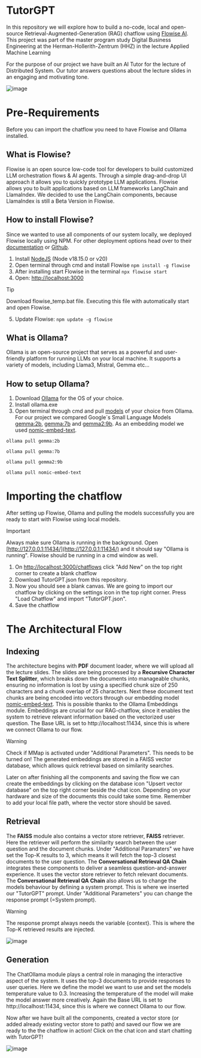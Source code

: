 # TutorGPT

In this repository we will explore how to build a no-code, local and open-source Retrieval-Augmented-Generation (RAG) chatflow using [Flowise AI](https://flowiseai.com/). This project was part of the master program study Digital Business Engineering at the Herman-Hollerith-Zentrum (HHZ) in the lecture Applied Machine Learning 

For the purpose of our project we have built an AI Tutor for the lecture of Distributed System. Our tutor answers questions about the lecture slides in an engaging and motivating tone.


![image](https://github.com/user-attachments/assets/813dff1b-4299-47d5-8dc1-e6ddbd324064)


# Pre-Requirements 
Before you can import the chatflow you need to have Flowise and Ollama installed. 

## What is Flowise?

Flowise is an open source low-code tool for developers to build customized LLM orchestration flows & AI agents. Through a simple drag-and-drop UI approach it allows you to quickly prototype LLM applications. Flowise allows you to built applications based on LLM frameworks LangChain and LlamaIndex. We decided to use the LangChain components, because LlamaIndex is still a Beta Version in Flowise.

## How to install Flowise?
Since we wanted to use all components of our system locally, we deployed Flowise locally using NPM. For other deployment options head over to their [documentation](https://docs.flowiseai.com/getting-started) or [Github](https://github.com/FlowiseAI/Flowise).

1. Install [NodeJS](https://nodejs.org/en/download/package-manager) (Node v18.15.0 or v20)
2. Open terminal through cmd and install Flowise
```npm install -g flowise```
3. After installing start Flowise in the terminal
```npx flowise start```
4. Open: [http://localhost:3000](http://localhost:3000)
> [!TIP]
> Download flowise_temp.bat file. Executing this file with automatically start and open Flowise.
5. Update Flowise:
```npm update -g flowise```

## What is Ollama?

Ollama is an open-source project that serves as a powerful and user-friendly platform for running LLMs on your local machine. It supports a variety of models, including Llama3, Mistral, Gemma etc...

## How to setup Ollama?

1. Download [Ollama](https://ollama.com/) for the OS of your choice.
2. Install ollama.exe
3. Open terminal through cmd and pull [models](https://ollama.com/library) of your choice from Ollama. For our project we compared Google´s Small Language Models [gemma:2b](https://ollama.com/library/gemma:2b), [gemma:7b](https://ollama.com/library/gemma:7b) and [gemma2:9b](https://ollama.com/library/gemma2:9b). As an embedding model we used [nomic-embed-text](https://ollama.com/library/nomic-embed-text).

```ollama pull gemma:2b```

```ollama pull gemma:7b```

```ollama pull gemma2:9b```

```ollama pull nomic-embed-text```

#  Importing the chatflow
After setting up Flowise, Ollama and pulling the models successfully you are ready to start with Flowise using local models. 
> [!IMPORTANT]
> Always make sure Ollama is running in the background. Open [http://127.0.0.1:11434/](http://127.0.0.1:11434/) and it should say "Ollama is running". Flowise should be running in a cmd window as well.

1. On [http://localhost:3000/chatflows](http://localhost:3000/chatflows) click "Add New" on the top right corner to create a blank chatflow
2. Download TutorGPT.json from this repository.
3. Now you should see a blank canvas. We are going to import our chatflow by clicking on the settings icon in the top right corner. Press "Load Chatflow" and import "TutorGPT.json".
4. Save the chatflow

# The Architectural Flow

## Indexing
The architecture begins with **PDF** document loader, where we will upload all the lecture slides. The slides are being processed by a **Recursive Character Text Splitter**, which breaks down the documents into manageable chunks, ensuring no information is lost by using a specified chunk size of 250 characters and a chunk overlap of 25 characters. Next these document text chunks are being encoded into vectors through our embedding model [nomic-embed-text](https://ollama.com/library/nomic-embed-text). This is possible thanks to the Ollama Embeddings module. Embeddings are crucial for our RAG-chatflow, since it enables the system to retrieve relevant information based on the vectorized user question. The Base URL is set to http://localhost:11434, since this is where we connect Ollama to our flow.


> [!WARNING]
> Check if MMap is activated under "Additional Parameters". This needs to be turned on!
The generated embeddings are stored in a FAISS vector database, which allows quick retrieval based on similarity searches. 

Later on after finishing all the components and saving the flow we can create the embeddings by clicking on the database icon "Upsert vector database" on the top right corner beside the chat icon. Depending on your hardware and size of the documents this could take some time. Remember to add your local file path, where the vector store should be saved.

## Retrieval
The **FAISS** module also contains a vector store retriever, **FAISS** retriever. Here the retriever will perform the similarity search between the user question and the document chunks. Under "Additional Paramaters" we have set the Top-K results to 3, which means it will fetch the top-3 closest documents to the user question. The **Conversational Retrieval QA Chain** integrates these components to deliver a seamless question-and-answer experience. It uses the vector store retriever to fetch relevant documents. The **Conversational Retrieval QA Chain** also allows us to change the models behaviour by defining a system prompt. This is where we inserted our "TutorGPT" prompt. Under "Additional Parameters" you can change the response prompt (=System prompt).

> [!WARNING]
> The response prompt always needs the variable {context}. This is where the Top-K retrieved results are injected.


![image](https://github.com/user-attachments/assets/5534498a-28b4-49d9-8dca-d387ea7995c9)



## Generation


The ChatOllama module plays a central role in managing the interactive aspect of the system. It uses the top-3 documents to provide responses to user queries. Here we define the model we want to use and set the models temperature value to 0.3. Increasing the temperature of the model will make the model answer more creatively. Again the Base URL is set to http://localhost:11434, since this is where we connect Ollama to our flow.

Now after we have built all the components, created a vector store (or added already existing vector store to path) and saved our flow we are ready to the the chatflow in action! Click on the chat icon and start chatting with TutorGPT!

![image](https://github.com/user-attachments/assets/150ad5c6-93a7-4de1-8911-767922f3b12e)



